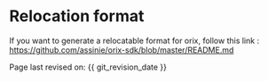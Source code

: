 # Relocation format

If you want to generate a relocatable format for orix, follow this link : https://github.com/assinie/orix-sdk/blob/master/README.md


Page last revised on: {{ git_revision_date }}

